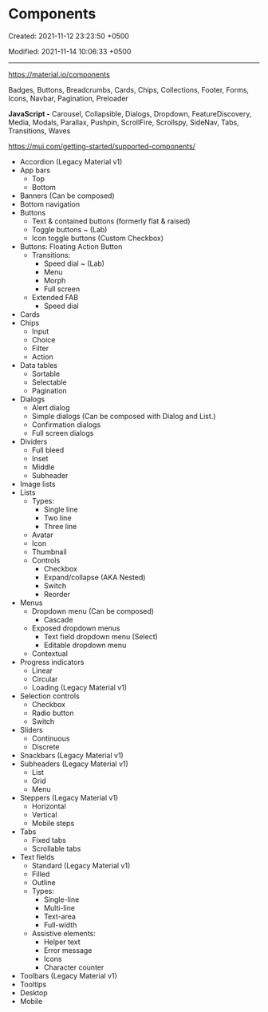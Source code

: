 # Components

Created: 2021-11-12 23:23:50 +0500

Modified: 2021-11-14 10:06:33 +0500

---

<https://material.io/components>



Badges, Buttons, Breadcrumbs, Cards, Chips, Collections, Footer, Forms, Icons, Navbar, Pagination, Preloader

**JavaScript -** Carousel, Collapsible, Dialogs, Dropdown, FeatureDiscovery, Media, Modals, Parallax, Pushpin, ScrollFire, Scrollspy, SideNav, Tabs, Transitions, Waves



<https://mui.com/getting-started/supported-components/>
-   Accordion (Legacy Material v1)
-   App bars
    -   Top
    -   Bottom
-   Banners (Can be composed)
-   Bottom navigation
-   Buttons
    -   Text & contained buttons (formerly flat & raised)
    -   Toggle buttons ~ (Lab)
    -   Icon toggle buttons (Custom Checkbox)
-   Buttons: Floating Action Button
    -   Transitions:
        -   Speed dial ~ (Lab)
        -   Menu
        -   Morph
        -   Full screen
    -   Extended FAB
        -   Speed dial
-   Cards
-   Chips
    -   Input
    -   Choice
    -   Filter
    -   Action
-   Data tables
    -   Sortable
    -   Selectable
    -   Pagination
-   Dialogs
    -   Alert dialog
    -   Simple dialogs (Can be composed with Dialog and List.)
    -   Confirmation dialogs
    -   Full screen dialogs
-   Dividers
    -   Full bleed
    -   Inset
    -   Middle
    -   Subheader
-   Image lists
-   Lists
    -   Types:
        -   Single line
        -   Two line
        -   Three line
    -   Avatar
    -   Icon
    -   Thumbnail
    -   Controls
        -   Checkbox
        -   Expand/collapse (AKA Nested)
        -   Switch
        -   Reorder
-   Menus
    -   Dropdown menu (Can be composed)
        -   Cascade
    -   Exposed dropdown menus
        -   Text field dropdown menu (Select)
        -   Editable dropdown menu
    -   Contextual
-   Progress indicators
    -   Linear
    -   Circular
    -   Loading (Legacy Material v1)
-   Selection controls
    -   Checkbox
    -   Radio button
    -   Switch
-   Sliders
    -   Continuous
    -   Discrete
-   Snackbars (Legacy Material v1)
-   Subheaders (Legacy Material v1)
    -   List
    -   Grid
    -   Menu
-   Steppers (Legacy Material v1)
    -   Horizontal
    -   Vertical
    -   Mobile steps
-   Tabs
    -   Fixed tabs
    -   Scrollable tabs
-   Text fields
    -   Standard (Legacy Material v1)
    -   Filled
    -   Outline
    -   Types:
        -   Single-line
        -   Multi-line
        -   Text-area
        -   Full-width
    -   Assistive elements:
        -   Helper text
        -   Error message
        -   Icons
        -   Character counter
-   Toolbars (Legacy Material v1)
-   Tooltips
-   Desktop
-   Mobile

